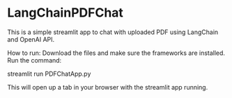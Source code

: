 # LangChainPDFChat
This is a simple streamlit app to chat with uploaded PDF using LangChain and OpenAI API.

How to run:
Download the files and make sure the frameworks are installed. Run the command:

streamlit run PDFChatApp.py

This will open up a tab in your browser with the streamlit app running.

